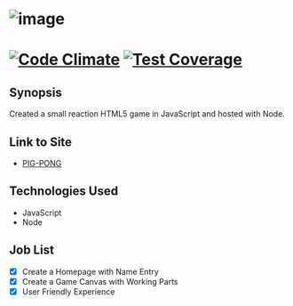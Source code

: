![image](https://github.com/ciawalsh/Pig-Pong/blob/master/public/image/logo.png?raw=true)
=============================================================
[![Code Climate](https://codeclimate.com/github/ciawalsh/Pig-Pong/badges/gpa.svg)](https://codeclimate.com/github/ciawalsh/Pig-Pong) [![Test Coverage](https://codeclimate.com/github/matteomanzo/PigPong/badges/coverage.svg)](https://codeclimate.com/github/matteomanzo/PigPong)
=============================================================
## Synopsis

Created a small reaction HTML5 game in JavaScript and hosted with Node.

## Link to Site

- [PIG-PONG](https://pig-pong.herokuapp.com/)

## Technologies Used

- JavaScript
- Node

## Job List

- [x] Create a Homepage with Name Entry
- [x] Create a Game Canvas with Working Parts
- [x] User Friendly Experience